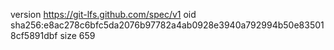 version https://git-lfs.github.com/spec/v1
oid sha256:e8ac278c6bfc5da2076b97782a4ab0928e3940a792994b50e835018cf5891dbf
size 659
